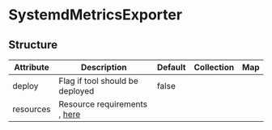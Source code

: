 # SystemdMetricsExporter 
 

## Structure 
 

| Attribute | Description                                                | Default | Collection | Map  |
| --------- | ---------------------------------------------------------- | ------- | ---------- | ---  |
| deploy    | Flag if tool should be deployed                            |  false  |            |      |
| resources | Resource requirements , [here](k8s/Resources/Resources.md) |         |            |      |